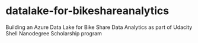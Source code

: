 # datalake-for-bikeshareanalytics
Building an Azure Data Lake for Bike Share Data Analytics as part of Udacity Shell Nanodegree Scholarship program
